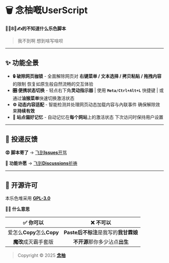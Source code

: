<!-- # 建议在 [GitHub](https://github.com/MiPoNianYou/UserScripts/blob/main/Descriptions/UniversalWebLiberatorDescription.md) 查看完整描述 以获得最佳呈现效果 -->

# 🗑️ 念柚嘅UserScript

**🦐🐔8⃣️✍️的不知道什么乐色脚本**

> 我不到啊 想到啥写啥呗

---

## ✨ 功能全景

- **🔒 破除网页枷锁** - 全面解除网页对 **右键菜单 / 文本选择 / 拷贝粘贴 / 拖拽内容** 的限制 恢复如原生般自然流畅的交互体验
- **🎛️ 便携状态切换** - 轻点右下角**灵动指示器** | 使用 **`Meta/Ctrl+Alt+L`** 快捷键 | 或通过**油猴菜单**快速切换激活状态
- **⚙️ 动态内容适配** - 智能检测并处理网页动态加载内容与內联事件 确保解除效果**持续有效**
- **💾 站点偏好记忆** - 自动记忆在**每个网站**上的激活状态 下次访问时保持用户设置

---

## 📮 投递反馈

**😡 脚本寄了** → [飞到**Issues**开骂](https://github.com/MiPoNianYou/UserScripts/issues)

**🌠 功能许愿** → [飞到**Discussions**祈祷](https://github.com/MiPoNianYou/UserScripts/discussions)

---

## 📃 开源许可

本乐色堆采用 [**GPL-3.0**](https://github.com/MiPoNianYou/UserScripts/blob/main/LICENSE)

**🙋🏻 什么意思**

| **✅ 你可以** | **❌ 不可以** |
| :-: | :-: |
| 爱怎么**Copy**怎么**Copy** | **Paste后不标注**是我写的**我甘霖娘** |
| **魔改**成灭霸手套版 | **不开源**那你多少沾点**出生** |

> Copyright © 2025 [**念柚**](https://github.com/MiPoNianYou)
